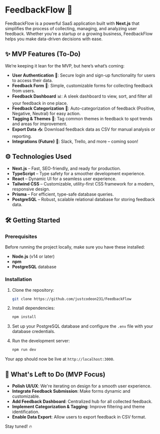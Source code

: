 # FeedbackFlow 🚀

FeedbackFlow is a powerful SaaS application built with **Next.js** that simplifies the process of collecting, managing, and analyzing user feedback. Whether you're a startup or a growing business, FeedbackFlow helps you make data-driven decisions with ease. 

## ✨ MVP Features (To-Do)

We’re keeping it lean for the MVP, but here’s what’s coming:

- **User Authentication** 🔐: Secure login and sign-up functionality for users to access their data.
- **Feedback Form** 📝: Simple, customizable forms for collecting feedback from users.
- **Feedback Dashboard** 📊: A sleek dashboard to view, sort, and filter all your feedback in one place.
- **Feedback Categorization** 🎯: Auto-categorization of feedback (Positive, Negative, Neutral) for easy action.
- **Tagging & Themes** 🔖: Tag common themes in feedback to spot trends and areas for improvement.
- **Export Data** 📥: Download feedback data as CSV for manual analysis or reporting.
- **Integrations (Future)** 🔗: Slack, Trello, and more – coming soon!

## ⚙️ Technologies Used

- **Next.js** – Fast, SEO-friendly, and ready for production.
- **TypeScript** – Type safety for a smoother development experience.
- **React** – Dynamic UI for a seamless user experience.
- **Tailwind CSS** – Customizable, utility-first CSS framework for a modern, responsive design.
- **Prisma** – For efficient, type-safe database queries.
- **PostgreSQL** – Robust, scalable relational database for storing feedback data.

## 🛠️ Getting Started

### Prerequisites

Before running the project locally, make sure you have these installed:

- **Node.js** (v14 or later)
- **npm** 
- **PostgreSQL** database

### Installation

1. Clone the repository:

   ```bash
   git clone https://github.com/justcodeon231/FeedbackFlow
   ```

2. Install dependencies:

   ```bash
   npm install
   ```

3. Set up your PostgreSQL database and configure the `.env` file with your database credentials.

4. Run the development server:

   ```bash
   npm run dev
   ```

Your app should now be live at `http://localhost:3000`.

## 🚧 What's Left to Do (MVP Focus)

- **Polish UI/UX**: We're iterating on design for a smooth user experience.
- **Integrate Feedback Submission**: Make forms dynamic and customizable.
- **Add Feedback Dashboard**: Centralized hub for all collected feedback.
- **Implement Categorization & Tagging**: Improve filtering and theme identification.
- **Enable Data Export**: Allow users to export feedback in CSV format.

Stay tuned! 🔥



